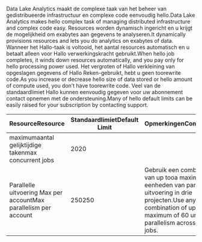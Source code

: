 <span data-ttu-id="30a3a-101">Data Lake Analytics maakt de complexe taak van het beheer van gedistribueerde infrastructuur en complexe code eenvoudig hello.</span><span class="sxs-lookup"><span data-stu-id="30a3a-101">Data Lake Analytics makes hello complex task of managing distributed infrastructure and complex code easy.</span></span> <span data-ttu-id="30a3a-102">Resources worden dynamisch ingericht en u krijgt de mogelijkheid om exabytes aan gegevens te analyseren.</span><span class="sxs-lookup"><span data-stu-id="30a3a-102">It dynamically provisions resources and lets you do analytics on exabytes of data.</span></span> <span data-ttu-id="30a3a-103">Wanneer het Hallo-taak is voltooid, het aantal resources automatisch en u betaalt alleen voor Hallo verwerkingskracht gebruikt.</span><span class="sxs-lookup"><span data-stu-id="30a3a-103">When hello job completes, it winds down resources automatically, and you pay only for hello processing power used.</span></span> <span data-ttu-id="30a3a-104">Het vergroten of Hallo verkleining van opgeslagen gegevens of Hallo Reken-gebruikt, hebt u geen toorewrite code.</span><span class="sxs-lookup"><span data-stu-id="30a3a-104">As you increase or decrease hello size of data stored or hello amount of compute used, you don’t have toorewrite code.</span></span> <span data-ttu-id="30a3a-105">Veel van de standaardlimiet Hallo kunnen eenvoudig gegeven voor uw abonnement contact opnemen met de ondersteuning.</span><span class="sxs-lookup"><span data-stu-id="30a3a-105">Many of hello default limits can be easily raised for your subscription by contacting support.</span></span> 

| <span data-ttu-id="30a3a-106">**Resource**</span><span class="sxs-lookup"><span data-stu-id="30a3a-106">**Resource**</span></span> | <span data-ttu-id="30a3a-107">**Standaardlimiet**</span><span class="sxs-lookup"><span data-stu-id="30a3a-107">**Default Limit**</span></span> | <span data-ttu-id="30a3a-108">**Opmerkingen**</span><span class="sxs-lookup"><span data-stu-id="30a3a-108">**Comments**</span></span> |
| --- | --- | --- |
| <span data-ttu-id="30a3a-109">maximumaantal gelijktijdige taken</span><span class="sxs-lookup"><span data-stu-id="30a3a-109">max concurrent jobs</span></span> |<span data-ttu-id="30a3a-110">20</span><span class="sxs-lookup"><span data-stu-id="30a3a-110">20</span></span> | |
| <span data-ttu-id="30a3a-111">Parallelle uitvoering Max per account</span><span class="sxs-lookup"><span data-stu-id="30a3a-111">Max parallelism per account</span></span> |<span data-ttu-id="30a3a-112">250</span><span class="sxs-lookup"><span data-stu-id="30a3a-112">250</span></span> |<span data-ttu-id="30a3a-113">Gebruik een combinatie van up tooa maximaal 60 eenheden van parallelle uitvoering in drie projecten.</span><span class="sxs-lookup"><span data-stu-id="30a3a-113">Use any combination of up tooa maximum of 60 units of parallelism across three jobs.</span></span> |

